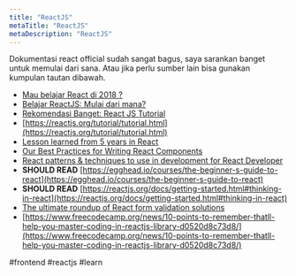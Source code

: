 ```yaml
---
title: "ReactJS"
metaTitle: "ReactJS"
metaDescription: "ReactJS"
---
```


Dokumentasi react official sudah sangat bagus, saya sarankan banget untuk memulai dari sana. Atau jika perlu sumber lain bisa gunakan kumpulan tautan dibawah.

- [Mau belajar React di 2018 ?](https://medium.com/coderupa/mau-belajar-react-di-2018-7e751b00af9c)
- [Belajar ReactJS: Mulai dari mana?](http://wayanjimmy.netlify.com/2018-11-15-belajar-react-js/)
- [Rekomendasi Banget: React JS Tutorial](https://reactjs.org/tutorial/tutorial.html)
- [https://reactjs.org/tutorial/tutorial.html](https://reactjs.org/tutorial/tutorial.html)
- [Lesson learned from 5 years in React](https://www.dropbox.com/s/tsid5bnphznbvjv/Lessons%20learned%20from%205%20years%20in%20React.docx?dl=0)
- [Our Best Practices for Writing React Components](https://engineering.musefind.com/our-best-practices-for-writing-react-components-dec3eb5c3fc8)
- [React patterns & techniques to use in development for React Developer](https://github.com/reactpatterns/reactpatterns)
- **SHOULD READ** [https://egghead.io/courses/the-beginner-s-guide-to-react](https://egghead.io/courses/the-beginner-s-guide-to-react)
- **SHOULD READ** [https://reactjs.org/docs/getting-started.html#thinking-in-react](https://reactjs.org/docs/getting-started.html#thinking-in-react)
- [The ultimate roundup of React form validation solutions](https://blog.logrocket.com/the-ultimate-roundup-of-react-form-validation-solutions/)
- [https://www.freecodecamp.org/news/10-points-to-remember-thatll-help-you-master-coding-in-reactjs-library-d0520d8c73d8/](https://www.freecodecamp.org/news/10-points-to-remember-thatll-help-you-master-coding-in-reactjs-library-d0520d8c73d8/)

#frontend #reactjs #learn
